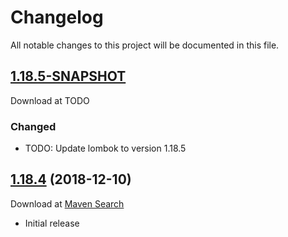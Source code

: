 # Changelog
All notable changes to this project will be documented in this file.

<a name="1.18.5"></a>

## [1.18.5-SNAPSHOT](https://github.com/lars-sh/lombok-annotations/compare/8f7f0f67c7c9780858d9308c259aa4489dfc71af...master)

Download at TODO

### Changed
* TODO: Update lombok to version 1.18.5

<a name="1.18.4"></a>

## [1.18.4](https://github.com/lars-sh/lombok-annotations/commit/8f7f0f67c7c9780858d9308c259aa4489dfc71af) (2018-12-10)

Download at [Maven Search](https://search.maven.org/artifact/de.lars-sh/lombok-annotations/1.18.4/jar)

* Initial release
